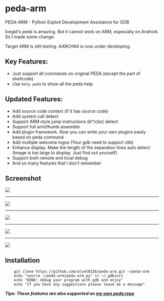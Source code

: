 
peda-arm
====

PEDA-ARM - Python Exploit Development Assistance for GDB

longld's peda is amazing. But it cannot work on ARM, especially on Android. So I made some change.

Target ARM is still testing. AARCH64 is now under developing.

## Key Features:
* Just support all commands on original PEDA (except the part of shellcode)
* Use `help peda` to show all the peda help

## Updated Features:
* Add source code context (if it has source code)
* Add system call detect
* Support ARM style jump instructions (b*/cbz) detect
* Support full arm/thumb assemble
* Add plugin framework. Now you can write your own plugins easily based on peda command
* Add multiple welcome logos (Your gdb need to support zlib)
* Enhance display. Make the length of the separation lines auto detect (Image is too large to display. Just find out yourself)
* Support both remote and local debug
* And so many features that I don't remember

## Screenshot

![](https://cloud.githubusercontent.com/assets/16704510/23940225/0da3d678-099f-11e7-9625-a48e3d3cc2ff.png)

---

![](https://cloud.githubusercontent.com/assets/16704510/23940248/1ed125cc-099f-11e7-9c58-547078536ad1.png)

---

![](https://cloud.githubusercontent.com/assets/16704510/23940259/244e7950-099f-11e7-9c1f-ef43891b92cc.png)

---

![](https://cloud.githubusercontent.com/assets/16704510/23940267/2e246534-099f-11e7-8321-9031e8499ed1.png)

---

![](https://cloud.githubusercontent.com/assets/16704510/23940278/38fc846e-099f-11e7-8588-547f29c354f6.png)

## Installation

```
    git clone https://github.com/alset0326/peda-arm.git ~/peda-arm
    echo "source ~/peda-arm/peda-arm.py" >> ~/.gdbinit
    echo "DONE! debug your program with gdb and enjoy"
    echo "If you have any suggestions please leave me a message"
```

***Tips: These features are also supported on [my own peda repo](https://github.com/alset0326/peda)***
